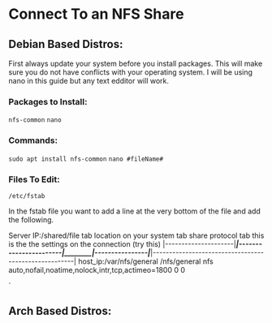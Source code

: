 # Connect To an NFS Share

## Debian Based Distros:
First always update your system before you install packages.  This will make sure you do not have conflicts with your operating system.  I will be using nano in this guide but any text edditor will work.


### Packages to Install:
`nfs-common`
`nano`


### Commands:
`sudo apt install nfs-common`
`nano #fileName#`

### Files To Edit:
`/etc/fstab`

In the fstab file you want to add a line at the very bottom of the file and add the following.

Server IP:/shared/file   tab   location on your system   tab     share protocol    tab    this is the the settings on the connection (try this)
|---------------------|_______|-----------------------|________|----------------|_______|------------------------------------------------------|
host_ip:/var/nfs/general            /nfs/general                       nfs                auto,nofail,noatime,nolock,intr,tcp,actimeo=1800 0 0

`



## Arch Based Distros:
